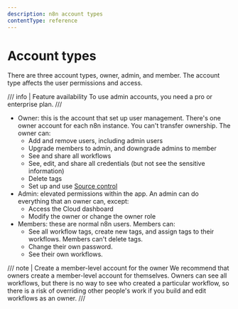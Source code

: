 ```yaml
---
description: n8n account types
contentType: reference
---
```


# Account types

There are three account types, owner, admin, and member. The account type affects the user permissions and access.

/// info | Feature availability
To use admin accounts, you need a pro or enterprise plan.
///

* Owner: this is the account that set up user management. There's one owner account for each n8n instance. You can't transfer ownership.
  The owner can:
    * Add and remove users, including admin users
	* Upgrade members to admin, and downgrade admins to member
    * See and share all workflows    
	* See, edit, and share all credentials (but not see the sensitive information)
	* Delete tags
	* Set up and use [Source control](/source-control-environments/)
* Admin: elevated permissions within the app.
  An admin can do everything that an owner can, except:
	* Access the Cloud dashboard
	* Modify the owner or change the owner role
* Members: these are normal n8n users.
  Members can:
    * See all workflow tags, create new tags, and assign tags to their workflows. Members can't delete tags.
    * Change their own password.
    * See their own workflows.

/// note | Create a member-level account for the owner
We recommend that owners create a member-level account for themselves. Owners can see all workflows, but there is no way to see who created a particular workflow, so there is a risk of overriding other people's work if you build and edit workflows as an owner.
///
